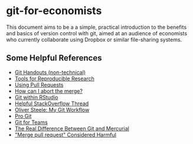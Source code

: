 git-for-economists
==================
This document aims to be a a simple, practical introduction to the benefits and basics of version control with git, aimed at an audience of economists who currently collaborate using Dropbox or similar file-sharing systems. 

Some Helpful References
-----------------------
- [Git Handouts (non-technical)](http://www.dynare.org/houtan/git.html)
- [Tools for Reproducible Research](http://kbroman.org/Tools4RR)
- [Using Pull Requests](https://help.github.com/articles/using-pull-requests)
- [How can I abort the merge?](http://stackoverflow.com/questions/101752/i-ran-into-a-merge-conflict-how-can-i-abort-the-merge)
- [Git within RStudio](http://r-pkgs.had.co.nz/git.html)
- [Helpful StackOverflow Thread](http://stackoverflow.com/questions/3689838/difference-between-head-working-tree-index-in-git)
- [Oliver Steele: My Git Workflow](http://blog.osteele.com/posts/2008/05/my-git-workflow)
- [Pro Git](http://www.git-scm.com/book/en/v2)
- [Git for Teams](http://www.gitforteams.com)
- [The Real Difference Between Git and Mercurial](http://stevelosh.com/blog/2010/01/the-real-difference-between-mercurial-and-git/)
- ["Merge pull request" Considered Harmful](http://blog.spreedly.com/2014/06/24/merge-pull-requests-considered-harmful)
